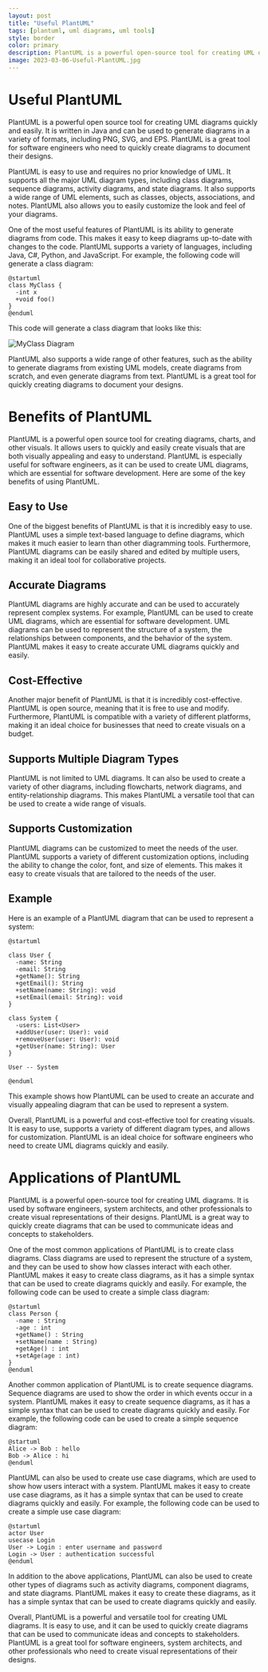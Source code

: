 ```yaml
---
layout: post
title: "Useful PlantUML"
tags: [plantuml, uml diagrams, uml tools]
style: border
color: primary
description: PlantUML is a powerful open-source tool for creating UML diagrams. It is used by engineers to quickly create diagrams that represent complex systems and processes. PlantUML is easy to use and can be used to create diagrams in a variety of formats, including PNG, SVG, and PDF.
image: 2023-03-06-Useful-PlantUML.jpg
---
```

# Useful PlantUML

PlantUML is a powerful open source tool for creating UML diagrams quickly and easily. It is written in Java and can be used to generate diagrams in a variety of formats, including PNG, SVG, and EPS. PlantUML is a great tool for software engineers who need to quickly create diagrams to document their designs.

PlantUML is easy to use and requires no prior knowledge of UML. It supports all the major UML diagram types, including class diagrams, sequence diagrams, activity diagrams, and state diagrams. It also supports a wide range of UML elements, such as classes, objects, associations, and notes. PlantUML also allows you to easily customize the look and feel of your diagrams.

One of the most useful features of PlantUML is its ability to generate diagrams from code. This makes it easy to keep diagrams up-to-date with changes to the code. PlantUML supports a variety of languages, including Java, C#, Python, and JavaScript. For example, the following code will generate a class diagram:

```
@startuml
class MyClass {
  -int x
  +void foo()
}
@enduml
```

This code will generate a class diagram that looks like this:

![MyClass Diagram]('/images/myclass_diagram.png')

PlantUML also supports a wide range of other features, such as the ability to generate diagrams from existing UML models, create diagrams from scratch, and even generate diagrams from text. PlantUML is a great tool for quickly creating diagrams to document your designs.
# Benefits of PlantUML

PlantUML is a powerful open source tool for creating diagrams, charts, and other visuals. It allows users to quickly and easily create visuals that are both visually appealing and easy to understand. PlantUML is especially useful for software engineers, as it can be used to create UML diagrams, which are essential for software development. Here are some of the key benefits of using PlantUML.

## Easy to Use

One of the biggest benefits of PlantUML is that it is incredibly easy to use. PlantUML uses a simple text-based language to define diagrams, which makes it much easier to learn than other diagramming tools. Furthermore, PlantUML diagrams can be easily shared and edited by multiple users, making it an ideal tool for collaborative projects.

## Accurate Diagrams

PlantUML diagrams are highly accurate and can be used to accurately represent complex systems. For example, PlantUML can be used to create UML diagrams, which are essential for software development. UML diagrams can be used to represent the structure of a system, the relationships between components, and the behavior of the system. PlantUML makes it easy to create accurate UML diagrams quickly and easily.

## Cost-Effective

Another major benefit of PlantUML is that it is incredibly cost-effective. PlantUML is open source, meaning that it is free to use and modify. Furthermore, PlantUML is compatible with a variety of different platforms, making it an ideal choice for businesses that need to create visuals on a budget.

## Supports Multiple Diagram Types

PlantUML is not limited to UML diagrams. It can also be used to create a variety of other diagrams, including flowcharts, network diagrams, and entity-relationship diagrams. This makes PlantUML a versatile tool that can be used to create a wide range of visuals.

## Supports Customization

PlantUML diagrams can be customized to meet the needs of the user. PlantUML supports a variety of different customization options, including the ability to change the color, font, and size of elements. This makes it easy to create visuals that are tailored to the needs of the user.

## Example

Here is an example of a PlantUML diagram that can be used to represent a system:

```
@startuml

class User {
  -name: String
  -email: String
  +getName(): String
  +getEmail(): String
  +setName(name: String): void
  +setEmail(email: String): void
}

class System {
  -users: List<User>
  +addUser(user: User): void
  +removeUser(user: User): void
  +getUser(name: String): User
}

User -- System

@enduml
```

This example shows how PlantUML can be used to create an accurate and visually appealing diagram that can be used to represent a system.

Overall, PlantUML is a powerful and cost-effective tool for creating visuals. It is easy to use, supports a variety of different diagram types, and allows for customization. PlantUML is an ideal choice for software engineers who need to create UML diagrams quickly and easily.
# Applications of PlantUML

PlantUML is a powerful open-source tool for creating UML diagrams. It is used by software engineers, system architects, and other professionals to create visual representations of their designs. PlantUML is a great way to quickly create diagrams that can be used to communicate ideas and concepts to stakeholders.

One of the most common applications of PlantUML is to create class diagrams. Class diagrams are used to represent the structure of a system, and they can be used to show how classes interact with each other. PlantUML makes it easy to create class diagrams, as it has a simple syntax that can be used to create diagrams quickly and easily. For example, the following code can be used to create a simple class diagram:

```
@startuml
class Person {
  -name : String
  -age : int
  +getName() : String
  +setName(name : String)
  +getAge() : int
  +setAge(age : int)
}
@enduml
```

Another common application of PlantUML is to create sequence diagrams. Sequence diagrams are used to show the order in which events occur in a system. PlantUML makes it easy to create sequence diagrams, as it has a simple syntax that can be used to create diagrams quickly and easily. For example, the following code can be used to create a simple sequence diagram:

```
@startuml
Alice -> Bob : hello
Bob -> Alice : hi
@enduml
```

PlantUML can also be used to create use case diagrams, which are used to show how users interact with a system. PlantUML makes it easy to create use case diagrams, as it has a simple syntax that can be used to create diagrams quickly and easily. For example, the following code can be used to create a simple use case diagram:

```
@startuml
actor User
usecase Login
User -> Login : enter username and password
Login -> User : authentication successful
@enduml
```

In addition to the above applications, PlantUML can also be used to create other types of diagrams such as activity diagrams, component diagrams, and state diagrams. PlantUML makes it easy to create these diagrams, as it has a simple syntax that can be used to create diagrams quickly and easily.

Overall, PlantUML is a powerful and versatile tool for creating UML diagrams. It is easy to use, and it can be used to quickly create diagrams that can be used to communicate ideas and concepts to stakeholders. PlantUML is a great tool for software engineers, system architects, and other professionals who need to create visual representations of their designs.
